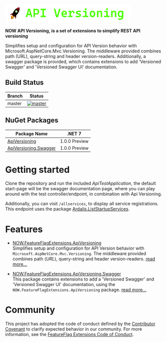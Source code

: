 
![Api Versioning Banner](res/banner/banner.png)

**NOW API Versioning, is a set of extensions to simplify REST API versioning**

Simplifies setup and configuration for API Version behavior with Microsoft.AspNetCore.Mvc.Versioning. The middleware provided combines path (URL), query-string and header version-readers. Additionally, a swagger package is provided, which contains extensions to add 'Versioned Swagger' and 'Versioned Swagger UI' documentation.


Build Status
------------

Branch | Status
--- | :---:
master | [![master](https://github.com/WizX20/NOW.ApiVersioning/actions/workflows/ci.yml/badge.svg?branch=master&event=push)](https://github.com/WizX20/NOW.ApiVersioning/actions/workflows/ci.yml)


NuGet Packages
---------------------------

| Package Name | .NET 7 |
| ------------ | :-----------: |
| [ApiVersioning][NOW.ApiVersioning.nuget] | 1.0.0 Preview |
| [ApiVersioning.Swagger][NOW.ApiVersioning.Swagger.nuget] | 1.0.0 Preview |


# Getting started

Clone the repository and run the included *ApiTestApplication*, the default start-page will be the swagger documentation page, where you can play around with the test controller/endpoint, in combination with Api Versioning.

Additionally, you can visit `/allservices`, to display all service registrations. This endpoint
uses the package [Ardalis.ListStartupServices](https://github.com/ardalis/AspNetCoreStartupServices).


# Features

- [NOW.FeatureFlagExtensions.ApiVersioning](src/ApiVersioning/README.md)<br>
  Simplifies setup and configuration for API Version behavior with `Microsoft.AspNetCore.Mvc.Versioning`. The middleware provided combines path (_URL_), query-string and header version-readers. [read more...](src/ApiVersioning/README.md)

- [NOW.FeatureFlagExtensions.ApiVersioning.Swagger](src/ApiVersioning.Swagger/README.md)<br>
  This package contains extensions to add a 'Versioned Swagger' and 'Versioned Swagger UI' documentation, using the `NOW.FeatureFlagExtensions.ApiVersioning` package. [read more...](src/ApiVersioning.Swagger/README.md)


# Community

This project has adopted the code of conduct defined by the [Contributor Covenant](https://contributor-covenant.org/) to clarify expected behavior in our community. For more information, see the [FeatureFlag Extensions Code of Conduct](docs/CODE_OF_CONDUCT.md).


[NOW.ApiVersioning.nuget]: https://www.nuget.org/packages/NOW.ApiVersioning
[NOW.ApiVersioning.Swagger.nuget]: https://www.nuget.org/packages/NOW.ApiVersioning.Swagger
